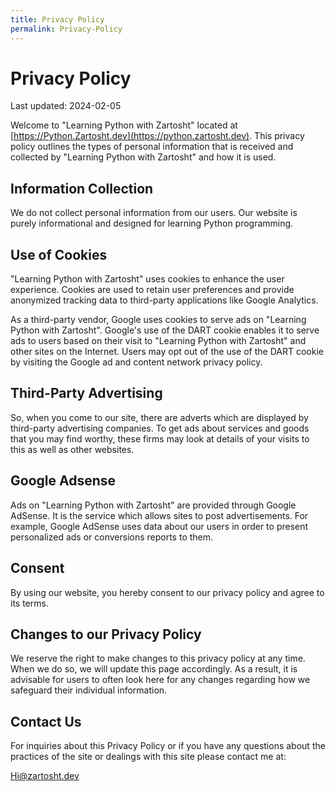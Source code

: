 ```yaml
---
title: Privacy Policy
permalink: Privacy-Policy
---
```


# Privacy Policy

Last updated: 2024-02-05

Welcome to "Learning Python with Zartosht" located at [https://Python.Zartosht.dev](https://python.zartosht.dev). This privacy policy outlines the types of personal information that is received and collected by "Learning Python with Zartosht" and how it is used.

## Information Collection

We do not collect personal information from our users. Our website is purely informational and designed for learning Python programming.

## Use of Cookies

"Learning Python with Zartosht" uses cookies to enhance the user experience. Cookies are used to retain user preferences and provide anonymized tracking data to third-party applications like Google Analytics.

As a third-party vendor, Google uses cookies to serve ads on "Learning Python with Zartosht". Google's use of the DART cookie enables it to serve ads to users based on their visit to "Learning Python with Zartosht" and other sites on the Internet. Users may opt out of the use of the DART cookie by visiting the Google ad and content network privacy policy.

## Third-Party Advertising

So, when you come to our site, there are adverts which are displayed by third-party advertising companies. To get ads about services and goods that you may find worthy, these firms may look at details of your visits to this as well as other websites.

## Google Adsense

Ads on "Learning Python with Zartosht" are provided through Google AdSense. It is the service which allows sites to post advertisements. For example, Google AdSense uses data about our users in order to present personalized ads or conversions reports to them.

## Consent

By using our website, you hereby consent to our privacy policy and agree to its terms.

## Changes to our Privacy Policy

We reserve the right to make changes to this privacy policy at any time. When we do so, we will update this page accordingly. As a result, it is advisable for users to often look here for any changes regarding how we safeguard their individual information.

## Contact Us

For inquiries about this Privacy Policy or if you have any questions about the practices of the site or dealings with this site please contact me at:

[Hi@zartosht.dev](mailto:hi@zartosht.dev)

